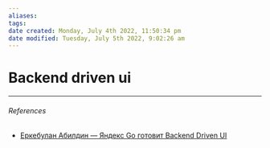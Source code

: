 ```yaml
---
aliases: 
tags: 
date created: Monday, July 4th 2022, 11:50:34 pm
date modified: Tuesday, July 5th 2022, 9:02:26 am
---
```


# Backend driven ui

---

###### References

- [Еркебулан Абилдин — Яндекс Go готовит Backend Driven UI](https://www.youtube.com/watch?v=Pmx6Hs1nyvg)
